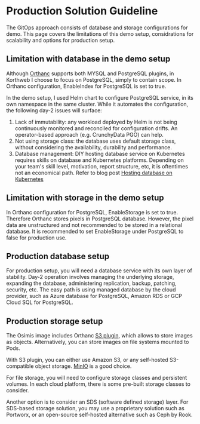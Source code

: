 # Production Solution Guideline

The GitOps approach consists of database and storage configurations for demo. This page covers the limitations of this demo setup, considrations for scalability and options for production setup.

## Limitation with database in the demo setup
Although [Orthanc](https://book.orthanc-server.com/faq/orthanc-storage.html?highlight=database) supports both MYSQL and PostgreSQL plugins, in Korthweb I choose to focus on PostgreSQL, simply to contain scope. In Orthanc configuration, EnableIndex for PostgreSQL is set to true.

In the demo setup, I used Helm chart to configure PostgreSQL service, in its own namespace in the same cluster. While it automates the configuration, the following day-2 issues will surface:

1. Lack of immutability: any workload deployed by Helm is not being continuously monitored and reconciled for configuration drifts. An operator-based approach (e.g. CrunchyData PGO) can help.
2. Not using storage class: the database uses default storage class, without considering the availability, durability and performance.
3. Database management: DIY hosting database service on Kubernetes requires skills on database and Kubernetes platforms. Depending on your team's skill level, motivation, report structure, etc, it is oftentimes not an economical path. Refer to blog post [Hosting database on Kubernetes](https://www.digihunch.com/2022/05/hosting-database-on-kubernetes/)

## Limitation with storage in the demo setup
In Orthanc configuration for PostgreSQL, EnableStorage is set to true. Therefore Orthanc stores pixels in PostgreSQL database. However, the pixel data are unstructured and not recommended to be stored in a relational database. It is recommended to set EnableStorage under PostgreSQL to false for production use.

## Production database setup
For production setup, you will need a database service with its own layer of stability. Day-2 operation involves managing the underlying storage, expanding the database, administering replication, backup, patching, security, etc. The easy path is using managed database by the cloud provider, such as Azure database for PostgreSQL, Amazon RDS or GCP Cloud SQL for PostgreSQL. 

## Production storage setup
The Osimis image includes Orthanc [S3 plugin](https://book.orthanc-server.com/plugins/object-storage.html), which allows to store images as objects. Alternatively, you can store images on file systems mounted to Pods.

With S3 plugin, you can either use Amazon S3, or any self-hosted S3-compatible object storage. [MinIO](https://min.io/) is a good choice. 

For file storage, you will need to configure storage classes and persistent volumes. In each cloud platform, there is some pre-built storage classes to consider. 

Another option is to consider an SDS (software defined storage) layer. For SDS-based storage solution, you may use a proprietary solution such as Portworx, or an open-source self-hosted alternative such as Ceph by Rook. 